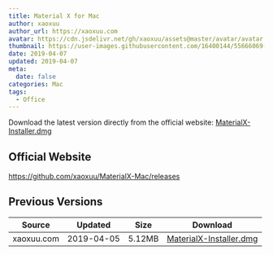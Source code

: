 ```yaml
---
title: Material X for Mac
author: xaoxuu
author_url: https://xaoxuu.com
avatar: https://cdn.jsdelivr.net/gh/xaoxuu/assets@master/avatar/avatar.png
thumbnail: https://user-images.githubusercontent.com/16400144/55666069-af7df500-587b-11e9-86c2-8f7922b8541c.png
date: 2019-04-07
updated: 2019-04-07
meta:
  date: false
categories: Mac
tags:
  - Office
---
```



Download the latest version directly from the official website: [MaterialX-Installer.dmg](https://github.com/xaoxuu/MaterialX-Mac/releases/download/1.0.0/MaterialX-Installer.dmg)

<!-- more -->


## Official Website

https://github.com/xaoxuu/MaterialX-Mac/releases


## Previous Versions


| Source | Updated | Size | Download |
| ------ | ------- | -------- | ------- |
| xaoxuu.com | 2019-04-05 | 5.12MB | [MaterialX-Installer.dmg](https://github.com/xaoxuu/MaterialX-Mac/releases/download/1.0.0/MaterialX-Installer.dmg) |
